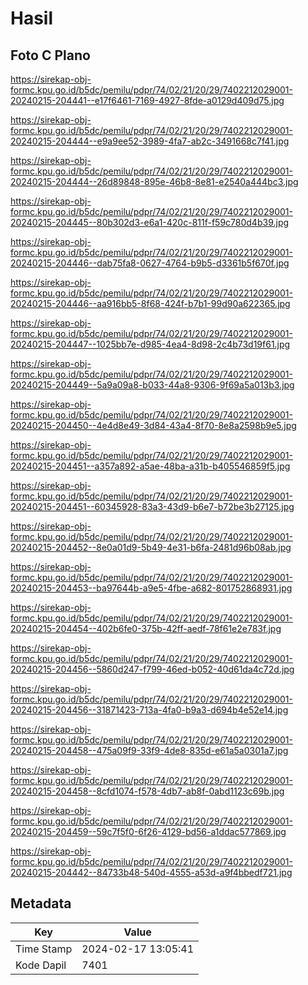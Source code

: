 # Hasil

## Foto C Plano

https://sirekap-obj-formc.kpu.go.id/b5dc/pemilu/pdpr/74/02/21/20/29/7402212029001-20240215-204441--e17f6461-7169-4927-8fde-a0129d409d75.jpg

https://sirekap-obj-formc.kpu.go.id/b5dc/pemilu/pdpr/74/02/21/20/29/7402212029001-20240215-204444--e9a9ee52-3989-4fa7-ab2c-3491668c7f41.jpg

https://sirekap-obj-formc.kpu.go.id/b5dc/pemilu/pdpr/74/02/21/20/29/7402212029001-20240215-204444--26d89848-895e-46b8-8e81-e2540a444bc3.jpg

https://sirekap-obj-formc.kpu.go.id/b5dc/pemilu/pdpr/74/02/21/20/29/7402212029001-20240215-204445--80b302d3-e6a1-420c-811f-f59c780d4b39.jpg

https://sirekap-obj-formc.kpu.go.id/b5dc/pemilu/pdpr/74/02/21/20/29/7402212029001-20240215-204446--dab75fa8-0627-4764-b9b5-d3361b5f670f.jpg

https://sirekap-obj-formc.kpu.go.id/b5dc/pemilu/pdpr/74/02/21/20/29/7402212029001-20240215-204446--aa916bb5-8f68-424f-b7b1-99d90a622365.jpg

https://sirekap-obj-formc.kpu.go.id/b5dc/pemilu/pdpr/74/02/21/20/29/7402212029001-20240215-204447--1025bb7e-d985-4ea4-8d98-2c4b73d19f61.jpg

https://sirekap-obj-formc.kpu.go.id/b5dc/pemilu/pdpr/74/02/21/20/29/7402212029001-20240215-204449--5a9a09a8-b033-44a8-9306-9f69a5a013b3.jpg

https://sirekap-obj-formc.kpu.go.id/b5dc/pemilu/pdpr/74/02/21/20/29/7402212029001-20240215-204450--4e4d8e49-3d84-43a4-8f70-8e8a2598b9e5.jpg

https://sirekap-obj-formc.kpu.go.id/b5dc/pemilu/pdpr/74/02/21/20/29/7402212029001-20240215-204451--a357a892-a5ae-48ba-a31b-b405546859f5.jpg

https://sirekap-obj-formc.kpu.go.id/b5dc/pemilu/pdpr/74/02/21/20/29/7402212029001-20240215-204451--60345928-83a3-43d9-b6e7-b72be3b27125.jpg

https://sirekap-obj-formc.kpu.go.id/b5dc/pemilu/pdpr/74/02/21/20/29/7402212029001-20240215-204452--8e0a01d9-5b49-4e31-b6fa-2481d96b08ab.jpg

https://sirekap-obj-formc.kpu.go.id/b5dc/pemilu/pdpr/74/02/21/20/29/7402212029001-20240215-204453--ba97644b-a9e5-4fbe-a682-801752868931.jpg

https://sirekap-obj-formc.kpu.go.id/b5dc/pemilu/pdpr/74/02/21/20/29/7402212029001-20240215-204454--402b6fe0-375b-42ff-aedf-78f61e2e783f.jpg

https://sirekap-obj-formc.kpu.go.id/b5dc/pemilu/pdpr/74/02/21/20/29/7402212029001-20240215-204456--5860d247-f799-46ed-b052-40d61da4c72d.jpg

https://sirekap-obj-formc.kpu.go.id/b5dc/pemilu/pdpr/74/02/21/20/29/7402212029001-20240215-204456--31871423-713a-4fa0-b9a3-d694b4e52e14.jpg

https://sirekap-obj-formc.kpu.go.id/b5dc/pemilu/pdpr/74/02/21/20/29/7402212029001-20240215-204458--475a09f9-33f9-4de8-835d-e61a5a0301a7.jpg

https://sirekap-obj-formc.kpu.go.id/b5dc/pemilu/pdpr/74/02/21/20/29/7402212029001-20240215-204458--8cfd1074-f578-4db7-ab8f-0abd1123c69b.jpg

https://sirekap-obj-formc.kpu.go.id/b5dc/pemilu/pdpr/74/02/21/20/29/7402212029001-20240215-204459--59c7f5f0-6f26-4129-bd56-a1ddac577869.jpg

https://sirekap-obj-formc.kpu.go.id/b5dc/pemilu/pdpr/74/02/21/20/29/7402212029001-20240215-204442--84733b48-540d-4555-a53d-a9f4bbedf721.jpg


## Metadata

| Key        | Value               |
| ---------- | ------------------- |
| Time Stamp | 2024-02-17 13:05:41 |
| Kode Dapil | 7401                |



